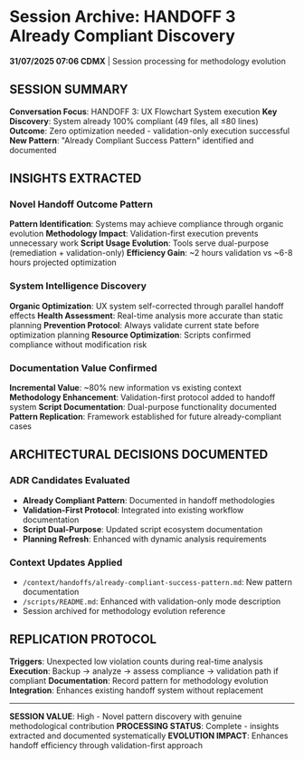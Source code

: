 # Session Archive: HANDOFF 3 Already Compliant Discovery

**31/07/2025 07:06 CDMX** | Session processing for methodology evolution

## SESSION SUMMARY
**Conversation Focus**: HANDOFF 3: UX Flowchart System execution
**Key Discovery**: System already 100% compliant (49 files, all ≤80 lines)
**Outcome**: Zero optimization needed - validation-only execution successful
**New Pattern**: "Already Compliant Success Pattern" identified and documented

## INSIGHTS EXTRACTED

### Novel Handoff Outcome Pattern
**Pattern Identification**: Systems may achieve compliance through organic evolution
**Methodology Impact**: Validation-first execution prevents unnecessary work
**Script Usage Evolution**: Tools serve dual-purpose (remediation + validation-only)
**Efficiency Gain**: ~2 hours validation vs ~6-8 hours projected optimization

### System Intelligence Discovery
**Organic Optimization**: UX system self-corrected through parallel handoff effects
**Health Assessment**: Real-time analysis more accurate than static planning
**Prevention Protocol**: Always validate current state before optimization planning
**Resource Optimization**: Scripts confirmed compliance without modification risk

### Documentation Value Confirmed
**Incremental Value**: ~80% new information vs existing context
**Methodology Enhancement**: Validation-first protocol added to handoff system
**Script Documentation**: Dual-purpose functionality documented
**Pattern Replication**: Framework established for future already-compliant cases

## ARCHITECTURAL DECISIONS DOCUMENTED

### ADR Candidates Evaluated
- **Already Compliant Pattern**: Documented in handoff methodologies
- **Validation-First Protocol**: Integrated into existing workflow documentation
- **Script Dual-Purpose**: Updated script ecosystem documentation
- **Planning Refresh**: Enhanced with dynamic analysis requirements

### Context Updates Applied
- `/context/handoffs/already-compliant-success-pattern.md`: New pattern documentation
- `/scripts/README.md`: Enhanced with validation-only mode description
- Session archived for methodology evolution reference

## REPLICATION PROTOCOL
**Triggers**: Unexpected low violation counts during real-time analysis
**Execution**: Backup → analyze → assess compliance → validation path if compliant
**Documentation**: Record pattern for methodology evolution
**Integration**: Enhances existing handoff system without replacement

---
**SESSION VALUE**: High - Novel pattern discovery with genuine methodological contribution
**PROCESSING STATUS**: Complete - insights extracted and documented systematically
**EVOLUTION IMPACT**: Enhances handoff efficiency through validation-first approach